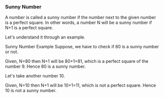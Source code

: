 
### Sunny Number
A number is called a sunny number if the number next to the given number is a perfect square. In other words, a number N will be a sunny number if N+1 is a perfect square.

Let's understand it through an example.

Sunny Number Example
Suppose, we have to check if 80 is a sunny number or not.



Given, N=80 then N+1 will be 80+1=81, which is a perfect square of the number 9. Hence 80 is a sunny number.

Let's take another number 10.

Given, N=10 then N+1 will be 10+1=11, which is not a perfect square. Hence 10 is not a sunny number.
